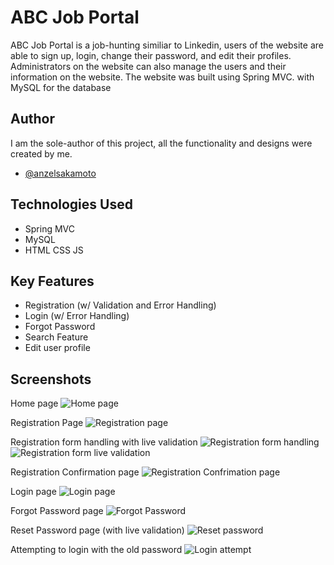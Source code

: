 
# ABC Job Portal

ABC Job Portal is a job-hunting similiar to Linkedin, users of the website are able to sign up, login, change their password, and edit their profiles. Administrators on the website can also manage the users and their information on the website. The website was built using Spring MVC. with MySQL for the database


## Author
 I am the sole-author of this project, all the functionality and designs were created by me.
- [@anzelsakamoto](https://github.com/SN-Taisho)


## Technologies Used

- Spring MVC
- MySQL
- HTML CSS JS

## Key Features
- Registration (w/ Validation and Error Handling)
- Login (w/ Error Handling)
- Forgot Password
- Search Feature
- Edit user profile
## Screenshots
Home page
![Home page](https://onedrive.live.com/embed?resid=43B58B5427DFA58A%214619&authkey=%21AKBcwyZArnDr9l4&width=1338&height=744)

Registration Page
![Registration page](https://onedrive.live.com/embed?resid=43B58B5427DFA58A%214620&authkey=%21ABX3nUDSRHtJ7l0&width=1338&height=748)

Registration form handling with live validation
![Registration form handling](https://onedrive.live.com/embed?resid=43B58B5427DFA58A%214622&authkey=%21AHjlSHLuOd8G0H0&width=539&height=645)
![Registration form live validation](https://onedrive.live.com/embed?resid=43B58B5427DFA58A%214623&authkey=%21AKAZ39EUDBDE7MU&width=530&height=557)

Registration Confirmation page
![Registration Confrimation page](https://onedrive.live.com/embed?resid=43B58B5427DFA58A%214621&authkey=%21AGemGiVTYk_BoQk&width=1338&height=740)

Login page
![Login page](https://onedrive.live.com/embed?resid=43B58B5427DFA58A%214624&authkey=%21AC_mHJ7r3SY4EmE&width=1409&height=765)

Forgot Password page
![Forgot Password](https://onedrive.live.com/embed?resid=43B58B5427DFA58A%214626&authkey=%21AJjlJPYptRS8-mc&width=1329&height=738)

Reset Password page (with live validation)
![Reset password](https://onedrive.live.com/embed?resid=43B58B5427DFA58A%214625&authkey=%21APsn3H6nkgVzToA&width=1407&height=772)

Attempting to login with the old password
![Login attempt](https://onedrive.live.com/embed?resid=43B58B5427DFA58A%214627&authkey=%21AJhHN547IXxEQxk&width=1328&height=733)
